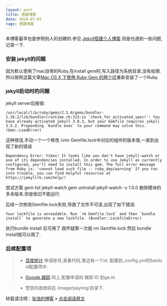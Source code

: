 ```yaml
---
layout: post
title: 搭建博客
date: 2018-07-01 
tags: 搭建博客   
---
```


本博客最早也是参照别人的创建的.参见 [Jekyll搭建个人博客](http://baixin.io/2016/10/jekyll_tutorials1/).但是也遇到一些问题,记录一下.


### 安装 jekyll的问题
因为默认使用了mac自带的Ruby,在install gem时,写入路径为系统目录,没有权限.所以按照这篇文章[Mac OS X 下使用 Ruby Gem 的两个坑](https://www.jianshu.com/p/bb9fe3fd45d0)重新安装了一个Ruby.


### jekyll启动时的问题
jekyll server后报错:
```
/usr/local/lib/ruby/gems/2.5.0/gems/bundler-1.16.2/lib/bundler/runtime.rb:313:in `check_for_activated_spec!': You have already activated jekyll 3.8.3, but your Gemfile requires jekyll 3.5.2. Prepending `bundle exec` to your command may solve this. (Gem::LoadError)
```
这种错误,手动一个一个修改 /vim Gemfile.lock中对应的组件的版本值,一直到出现了新的错误
```
Dependency Error: Yikes! It looks like you don't have jekyll-watch or one of its dependencies installed. In order to use Jekyll as currently configured, you'll need to install this gem. The full error message from Ruby is: 'cannot load such file -- ruby_dep/warning' If you run into trouble, you can find helpful resources at https://jekyllrb.com/help/!
```
尝试方案  gem list jekyll-watch
gem uninstall jekyll-watch -v 1.0.0
删除模块的多余版本,但是依旧不能运行.

后续一次修改Gemfile.lock失败,导致了文件不可读,出现了如下错误:
```
Your lockfile is unreadable. Run `rm Gemfile.lock` and then `bundle install` to generate a new lockfile. (Bundler::LockfileError)
```
执行bundle install 后可用了.我怀疑第一次就 rm Gemfile.lock 然后 bundle install就可以用了.

### 后续配置项

> * [百度统计](https://tongji.baidu.com/web/welcome/login) 申请账号,查看代码,里边有一个id. 配置到_config.yml的baidu id配置项中.

> * [Google 跟踪](https://analytics.google.com/) 同上,配置申请的 跟踪 ID 到ga.id.

> * 赞赏的收款码在 /image/payimg/目录下.


转载请注明：[张浩的博客](https://zhanghao001.github.io/) » [点击阅读原文](https://zhanghao001.github.io/2018/07/createBlog/)     
